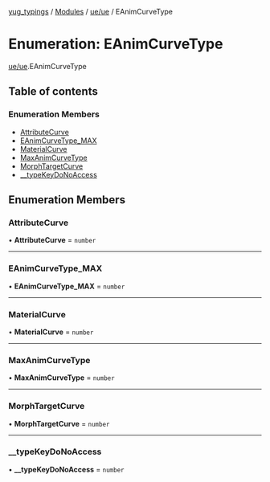 [yug_typings](../README.md) / [Modules](../modules.md) / [ue/ue](../modules/ue_ue.md) / EAnimCurveType

# Enumeration: EAnimCurveType

[ue/ue](../modules/ue_ue.md).EAnimCurveType

## Table of contents

### Enumeration Members

- [AttributeCurve](ue_ue.EAnimCurveType.md#attributecurve)
- [EAnimCurveType\_MAX](ue_ue.EAnimCurveType.md#eanimcurvetype_max)
- [MaterialCurve](ue_ue.EAnimCurveType.md#materialcurve)
- [MaxAnimCurveType](ue_ue.EAnimCurveType.md#maxanimcurvetype)
- [MorphTargetCurve](ue_ue.EAnimCurveType.md#morphtargetcurve)
- [\_\_typeKeyDoNoAccess](ue_ue.EAnimCurveType.md#__typekeydonoaccess)

## Enumeration Members

### AttributeCurve

• **AttributeCurve** = `number`

___

### EAnimCurveType\_MAX

• **EAnimCurveType\_MAX** = `number`

___

### MaterialCurve

• **MaterialCurve** = `number`

___

### MaxAnimCurveType

• **MaxAnimCurveType** = `number`

___

### MorphTargetCurve

• **MorphTargetCurve** = `number`

___

### \_\_typeKeyDoNoAccess

• **\_\_typeKeyDoNoAccess** = `number`
